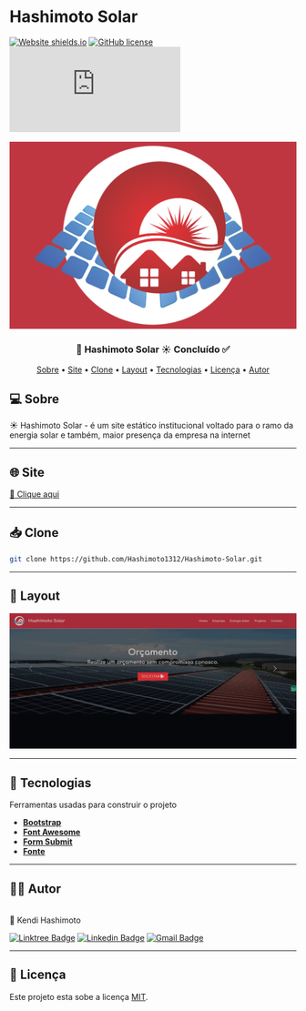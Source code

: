# Hashimoto Solar

[![Website shields.io](https://img.shields.io/website-up-down-green-red/http/shields.io.svg)](http://shields.io/) 
[![GitHub license](https://img.shields.io/github/license/Naereen/StrapDown.js.svg)](https://github.com/Naereen/StrapDown.js/blob/master/LICENSE)
[![GitHub commits](https://badgen.net/github/commits/Naereen/Strapdown.js)](https://GitHub.com/Naereen/StrapDown.js/commit/)

![Logo!](assets/img/logo.png "logo")

<h3 align="center"> 🚀 Hashimoto Solar ☀️ Concluído ✅ </h3>

<p align="center">
   <a href=#sobre>Sobre</a> •
   <a href=#site>Site</a> •
   <a href=#clone>Clone</a> •
   <a href=#layout>Layout</a> •
   <a href=#tecnologias>Tecnologias</a> • 
   <a href=#licença>Licença</a> •
   <a href=#autor>Autor</a> 
</p>

## 💻 Sobre


☀️ Hashimoto Solar - é um site estático institucional voltado para o ramo da energia solar e também, maior presença da empresa na internet

---

## 🌐 Site
<a href="https://hashimotosolar.com/">📎 Clique aqui</a> 

---

## 📥 Clone
```bash
git clone https://github.com/Hashimoto1312/Hashimoto-Solar.git
```

---

## 🎨 Layout
![Layout!](assets/img/layout-gif.gif "layout")

---

## 👾 Tecnologias

Ferramentas usadas para construir o projeto

- **[Bootstrap](https://getbootstrap.com/)**
- **[Font Awesome](https://fontawesome.com/)**
- **[Form Submit](https://formsubmit.co/)**
- **[Fonte](https://fonts.google.com/specimen/Comfortaa?query=comfortaa)**


---

## 👨‍💻 Autor
 <img style="border-radius: 50%;" src="https://avatars.githubusercontent.com/u/71889483?v=4" width="100px;" alt=""/>
 <br/>🚀 Kendi Hashimoto

[![Linktree Badge](https://img.shields.io/badge/linktree-1de9b6?style=for-the-badge&logo=linktree&logoColor=white)](https://linktr.ee/Hashimoto01)
[![Linkedin Badge](https://img.shields.io/badge/-KendiHashimoto-blue?style=flat-square&logo=Linkedin&logoColor=white&link=https://www.linkedin.com/in/tgmarinho/)](https://www.linkedin.com/in/kendi-hashimoto-202359220/) 
[![Gmail Badge](https://img.shields.io/badge/-kendcampos@gmail.com-c14438?style=flat-square&logo=Gmail&logoColor=white&link=mailto:tgmarinho@gmail.com)](https://mail.google.com/mail/u/0/#inbox)

---

## 📝 Licença
Este projeto esta sobe a licença [MIT](./LICENSE).